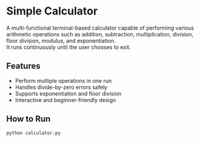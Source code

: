 # Simple Calculator

A multi-functional terminal-based calculator capable of performing various arithmetic operations such as addition, subtraction, multiplication, division, floor division, modulus, and exponentiation.  
It runs continuously until the user chooses to exit.

## Features
- Perform multiple operations in one run  
- Handles divide-by-zero errors safely  
- Supports exponentiation and floor division  
- Interactive and beginner-friendly design  

## How to Run
```bash
python calculator.py
